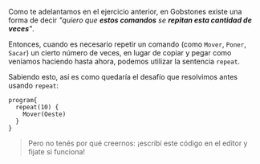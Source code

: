 Como te adelantamos en el ejercicio anterior, en Gobstones existe una forma de decir _"quiero que **estos comandos** se **repitan esta cantidad de veces**"_.

Entonces, cuando es necesario repetir un comando (como `Mover`, `Poner`, `Sacar`) un cierto número de veces, en lugar de copiar y pegar como veníamos haciendo hasta ahora, podemos utilizar la sentencia `repeat`.

Sabiendo esto, así es como quedaría el desafío que resolvimos antes usando `repeat`:

```gobstones
program{
  repeat(10) {
    Mover(Oeste)
  }
}
```

> Pero no tenés por qué creernos: ¡escribí este código en el editor y fijate si funciona!